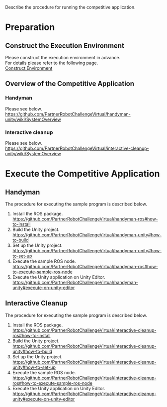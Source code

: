 Describe the procedure for running the competitive application.

# Preparation

## Construct the Execution Environment
Please construct the execution environment in advance.  
For details please refer to the following page.  
[Construct Environment](Environment.md)


## Overview of the Competitive Application

### Handyman

Please see below.  
https://github.com/PartnerRobotChallengeVirtual/handyman-unity/wiki/SystemOverview

### Interactive cleanup

Please see below.  
https://github.com/PartnerRobotChallengeVirtual/interactive-cleanup-unity/wiki/SystemOverview



# Execute the Competitive Application

## Handyman

The procedure for executing the sample program is described below.

1. Install the ROS package.  
https://github.com/PartnerRobotChallengeVirtual/handyman-ros#how-to-install
1. Build the Unity project.  
https://github.com/PartnerRobotChallengeVirtual/handyman-unity#how-to-build
1. Set up the Unity project.  
https://github.com/PartnerRobotChallengeVirtual/handyman-unity#how-to-set-up
1. Execute the sample ROS node.  
https://github.com/PartnerRobotChallengeVirtual/handyman-ros#how-to-execute-sample-ros-node
1. Execute the Unity application on Unity Editor.  
https://github.com/PartnerRobotChallengeVirtual/handyman-unity#execute-on-unity-editor

## Interactive Cleanup

The procedure for executing the sample program is described below.

1. Install the ROS package.  
https://github.com/PartnerRobotChallengeVirtual/interactive-cleanup-ros#how-to-install
1. Build the Unity project.  
https://github.com/PartnerRobotChallengeVirtual/interactive-cleanup-unity#how-to-build
1. Set up the Unity project.  
https://github.com/PartnerRobotChallengeVirtual/interactive-cleanup-unity#how-to-set-up
1. Execute the sample ROS node.  
https://github.com/PartnerRobotChallengeVirtual/interactive-cleanup-ros#how-to-execute-sample-ros-node
1. Execute the Unity application on Unity Editor.  
https://github.com/PartnerRobotChallengeVirtual/interactive-cleanup-unity#execute-on-unity-editor
